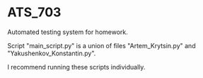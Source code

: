 # ATS_703
Automated testing system for homework.

Script "main_script.py" is a union of files "Artem_Krytsin.py" and "Yakushenkov_Konstantin.py".

I recommend running these scripts individually.
